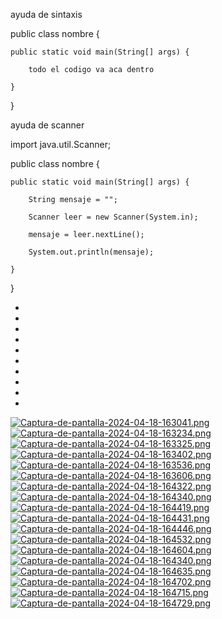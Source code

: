 ayuda de sintaxis

public class nombre {

    public static void main(String[] args) {
    
        todo el codigo va aca dentro
        
    }
}

ayuda de scanner

import java.util.Scanner;

public class nombre {

    public static void main(String[] args) {
    
        String mensaje = "";
        
        Scanner leer = new Scanner(System.in);
        
        mensaje = leer.nextLine();
        
        System.out.println(mensaje);
        
    }    
}






-
-
-
-
-
-
-
-
-
-











































[![Captura-de-pantalla-2024-04-18-163041.png](https://i.postimg.cc/zGWP0rhq/Captura-de-pantalla-2024-04-18-163041.png)](https://postimg.cc/nXFkhNTW)
[![Captura-de-pantalla-2024-04-18-163234.png](https://i.postimg.cc/jqFgT5Qs/Captura-de-pantalla-2024-04-18-163234.png)](https://postimg.cc/YjQfftsV)
[![Captura-de-pantalla-2024-04-18-163325.png](https://i.postimg.cc/0N0X10Z3/Captura-de-pantalla-2024-04-18-163325.png)](https://postimg.cc/Lqh3zfcB)
[![Captura-de-pantalla-2024-04-18-163402.png](https://i.postimg.cc/25rTGBmx/Captura-de-pantalla-2024-04-18-163402.png)](https://postimg.cc/xXpKT8Xk)
[![Captura-de-pantalla-2024-04-18-163536.png](https://i.postimg.cc/nzVRF9PL/Captura-de-pantalla-2024-04-18-163536.png)](https://postimg.cc/B8ycNbsW)
[![Captura-de-pantalla-2024-04-18-163606.png](https://i.postimg.cc/0jFc0W26/Captura-de-pantalla-2024-04-18-163606.png)](https://postimg.cc/SYL6yG9q)
[![Captura-de-pantalla-2024-04-18-164322.png](https://i.postimg.cc/xd2pZ4GM/Captura-de-pantalla-2024-04-18-164322.png)](https://postimg.cc/75KNGXWZ)
[![Captura-de-pantalla-2024-04-18-164340.png](https://i.postimg.cc/wB22GTjY/Captura-de-pantalla-2024-04-18-164340.png)](https://postimg.cc/d77G7FC5)
[![Captura-de-pantalla-2024-04-18-164419.png](https://i.postimg.cc/XqpsFS3S/Captura-de-pantalla-2024-04-18-164419.png)](https://postimg.cc/y3Ch4Gkv)
[![Captura-de-pantalla-2024-04-18-164431.png](https://i.postimg.cc/c4tDLSXf/Captura-de-pantalla-2024-04-18-164431.png)](https://postimg.cc/4mZvWrC3)
[![Captura-de-pantalla-2024-04-18-164446.png](https://i.postimg.cc/76BBfPFn/Captura-de-pantalla-2024-04-18-164446.png)](https://postimg.cc/9R7Pk2FD)
[![Captura-de-pantalla-2024-04-18-164532.png](https://i.postimg.cc/sgpw5JFX/Captura-de-pantalla-2024-04-18-164532.png)](https://postimg.cc/NKj6cmjq)
[![Captura-de-pantalla-2024-04-18-164604.png](https://i.postimg.cc/DwVxWMMH/Captura-de-pantalla-2024-04-18-164604.png)](https://postimg.cc/qzLsSj0x)
[![Captura-de-pantalla-2024-04-18-164340.png](https://i.postimg.cc/wB22GTjY/Captura-de-pantalla-2024-04-18-164340.png)](https://postimg.cc/d77G7FC5)
[![Captura-de-pantalla-2024-04-18-164635.png](https://i.postimg.cc/k4hc71Sj/Captura-de-pantalla-2024-04-18-164635.png)](https://postimg.cc/njB7k107)
[![Captura-de-pantalla-2024-04-18-164702.png](https://i.postimg.cc/4y71y6bX/Captura-de-pantalla-2024-04-18-164702.png)](https://postimg.cc/5QJzkFRr)
[![Captura-de-pantalla-2024-04-18-164715.png](https://i.postimg.cc/CMRyk9cx/Captura-de-pantalla-2024-04-18-164715.png)](https://postimg.cc/6Tx1Nbsk)
[![Captura-de-pantalla-2024-04-18-164729.png](https://i.postimg.cc/VvxWCJDn/Captura-de-pantalla-2024-04-18-164729.png)](https://postimg.cc/fSvd4R4R)
